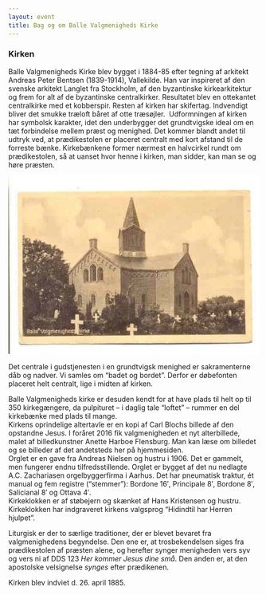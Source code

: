 ```yaml
---
layout: event
title: Bag og om Balle Valgmenigheds Kirke
---
```


### Kirken

Balle Valgmenigheds Kirke blev bygget i 1884-85 efter tegning af arkitekt Andreas Peter Bentsen (1839-1914), Vallekilde. Han var inspireret af den svenske arkitekt Langlet fra Stockholm, af den byzantinske kirkearkitektur og frem for alt af de byzantinske centralkirker. Resultatet blev en ottekantet centralkirke med et kobberspir. Resten af kirken har skifertag. Indvendigt bliver det smukke træloft båret af otte træsøjler.  Udformningen af kirken har symbolsk karakter, idet den underbygger det grundtvigske ideal om en tæt forbindelse mellem præst og menighed. Det kommer blandt andet til udtryk ved, at prædikestolen er placeret centralt med kort afstand til de forreste bænke. Kirkebænkene former nærmest en halvcirkel rundt om prædikestolen, så at uanset hvor henne i kirken, man sidder, kan man se og høre præsten.

![Billede af Balle Kirke](/public/images/uploads/balle-valgmenighedskirke-historisk.jpg "Balle Valgmenigheds Kirke")

Det centrale i gudstjenesten i en grundtvigsk menighed er sakramenterne dåb og nadver. Vi samles om “badet og bordet”. Derfor er døbefonten placeret helt centralt, lige i midten af kirken.

Balle Valgmenigheds kirke er desuden kendt for at have plads til helt op til 350 kirkegængere, da pulpituret – i daglig tale “loftet” – rummer en del kirkebænke med plads til mange.\
Kirkens oprindelige altertavle er en kopi af Carl Blochs billede af den opstandne Jesus. I foråret 2016 fik valgmenigheden et nyt alterbillede, malet af billedkunstner Anette Harboe Flensburg. Man kan læse om billedet og se billeder af det andetsteds her på hjemmesiden.\
Orglet er en gave fra Andreas Nielsen og hustru i 1906. Det er gammelt, men fungerer endnu tilfredsstillende. Orglet er bygget af det nu nedlagte A.C. Zachariasen orgelbyggerfirma i Aarhus. Det har pneumatisk traktur, ét manual og fem registre (“stemmer”): Bordone 16′, Principale 8′, Bordone 8′, Salicianal 8′ og Ottava 4′.\
Kirkeklokken er af støbejern og skænket af Hans Kristensen og hustru. Kirkeklokken har indgraveret kirkens valgsprog “Hidindtil har Herren hjulpet”.

Liturgisk er der to særlige traditioner, der er blevet bevaret fra valgmenighedens begyndelse. Den ene er, at trosbekendelsen siges fra prædikestolen af præsten alene, og herefter synger menigheden vers syv og vers ni af DDS 123 *Her kommer Jesus dine små*. Den anden er, at den apostolske velsignelse *synges* efter prædikenen.

Kirken blev indviet d. 26. april 1885.
